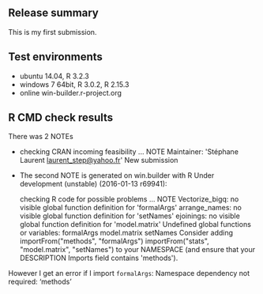 ## Release summary

This is my first submission.

## Test environments

* ubuntu 14.04, R 3.2.3
* windows 7 64bit, R 3.0.2, R 2.15.3
* online win-builder.r-project.org

## R CMD check results

There was 2 NOTEs 

* checking CRAN incoming feasibility ... NOTE
Maintainer: 'Stéphane Laurent <laurent_step@yahoo.fr>'
New submission

* The second NOTE is generated on win.builder with R Under development (unstable) (2016-01-13 r69941): 

  checking R code for possible problems ... NOTE
Vectorize_bigq: no visible global function definition for 'formalArgs'
arrange_names: no visible global function definition for 'setNames'
ejoinings: no visible global function definition for 'model.matrix'
Undefined global functions or variables:
  formalArgs model.matrix setNames
Consider adding
  importFrom("methods", "formalArgs")
  importFrom("stats", "model.matrix", "setNames")
to your NAMESPACE (and ensure that your DESCRIPTION Imports field
contains 'methods').

However I get an error if I import `formalArgs`: Namespace dependency not required: ‘methods’
